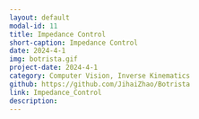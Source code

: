 ```yaml
---
layout: default
modal-id: 11
title: Impedance Control
short-caption: Impedance Control
date: 2024-4-1
img: botrista.gif
project-date: 2024-4-1
category: Computer Vision, Inverse Kinematics
github: https://github.com/JihaiZhao/Botrista
link: Impedance_Control
description: 
---
```

